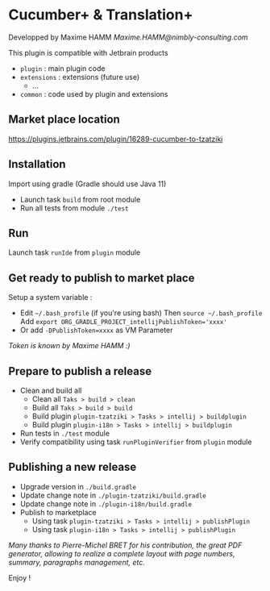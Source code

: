 # Cucumber+ & Translation+

Developped by Maxime HAMM
_Maxime.HAMM@nimbly-consulting.com_

This plugin is compatible with Jetbrain products

- `plugin` : main plugin code
- `extensions` : extensions (future use)
    - ...
- `common` : code used by plugin and extensions

## Market place location
https://plugins.jetbrains.com/plugin/16289-cucumber-to-tzatziki

## Installation
Import using gradle (Gradle should use Java 11)
- Launch task `build` from root module
- Run all tests from module `./test`

## Run
Launch task `runIde` from `plugin` module

## Get ready to publish to market place
Setup a system variable :
- Edit `~/.bash_profile` (if you're using bash)
  Then `source ~/.bash_profile`
  Add `export ORG_GRADLE_PROJECT_intellijPublishToken='xxxx'`
- Or add `-DPublishToken=xxxx` as VM Parameter 

_Token is known by Maxime HAMM :)_

## Prepare to publish a release
- Clean and build all
  - Clean all `Taks > build > clean`
  - Build all `Taks > build > build`
  - Build plugin `plugin-tzatziki > Tasks > intellij > buildplugin`
  - Build plugin `plugin-i18n > Tasks > intellij > buildplugin`
- Run tests in `./test` module
- Verify compatibility using task `runPluginVerifier` from `plugin` module

## Publishing a new release
- Upgrade version in `./build.gradle`
- Update change note in `./plugin-tzatziki/build.gradle`
- Update change note in `./plugin-i18n/build.gradle`
- Publish to marketplace 
  - Using task `plugin-tzatziki > Tasks > intellij > publishPlugin`
  - Using task `plugin-i18n > Tasks > intellij > publishPlugin`

*Many thanks to Pierre-Michel BRET for his contribution, the great PDF generator, allowing to realize a complete layout with page numbers, summary, paragraphs management, etc.*

Enjoy !


